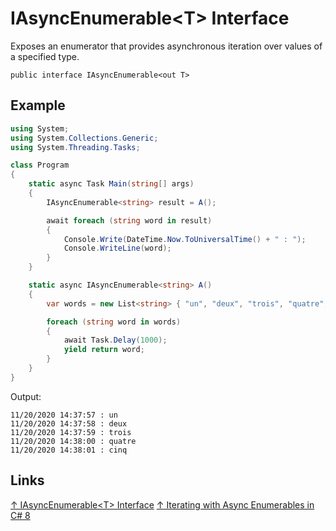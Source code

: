 # IAsyncEnumerable\<T> Interface

Exposes an enumerator that provides asynchronous iteration over values of a specified type.

```csahrp
public interface IAsyncEnumerable<out T>
```

## Example

```csharp
using System;
using System.Collections.Generic;
using System.Threading.Tasks;

class Program
{
    static async Task Main(string[] args)
    {
        IAsyncEnumerable<string> result = A();

        await foreach (string word in result)
        {
            Console.Write(DateTime.Now.ToUniversalTime() + " : ");
            Console.WriteLine(word);
        }
    }

    static async IAsyncEnumerable<string> A()
    {
        var words = new List<string> { "un", "deux", "trois", "quatre", "cinq" };

        foreach (string word in words)
        {
            await Task.Delay(1000);
            yield return word;
        }
    }
}
```

Output:

```output
11/20/2020 14:37:57 : un
11/20/2020 14:37:58 : deux
11/20/2020 14:37:59 : trois
11/20/2020 14:38:00 : quatre
11/20/2020 14:38:01 : cinq
```

## Links

[↑ IAsyncEnumerable\<T> Interface](https://docs.microsoft.com/en-us/dotnet/api/system.collections.generic.iasyncenumerable-1*)
[↑ Iterating with Async Enumerables in C# 8](https://docs.microsoft.com/en-us/archive/msdn-magazine/2019/november/csharp-iterating-with-async-enumerables-in-csharp-8)
